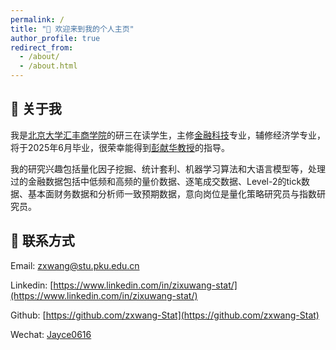```yaml
---
permalink: /
title: "💫 欢迎来到我的个人主页"
author_profile: true
redirect_from: 
  - /about/
  - /about.html
---
```


## 🙎 关于我
我是[北京大学汇丰商学院](https://www.phbs.pku.edu.cn/)的研三在读学生，主修[金融科技](https://www.phbs.pku.edu.cn/2021/news_0712/8286.html)专业，辅修经济学专业，将于2025年6月毕业，很荣幸能得到[彭献华教授](https://www.phbs.pku.edu.cn/2018/fulltime_0828/121.html)的指导。

我的研究兴趣包括量化因子挖掘、统计套利、机器学习算法和大语言模型等，处理过的金融数据包括中低频和高频的量价数据、逐笔成交数据、Level-2的tick数据、基本面财务数据和分析师一致预期数据，意向岗位是量化策略研究员与指数研究员。

<!-- 中文简历：[📄王梓旭-南开本&北大硕-统计学&金融科技](../assets/CV.pdf) -->

## 📮 联系方式
Email: [zxwang@stu.pku.edu.cn](zxwang@stu.pku.edu.cn) 

Linkedin: [https://www.linkedin.com/in/zixuwang-stat/](https://www.linkedin.com/in/zixuwang-stat/)

Github: [https://github.com/zxwang-Stat](https://github.com/zxwang-Stat)

Wechat: [Jayce0616](../images/wechat.jpg)